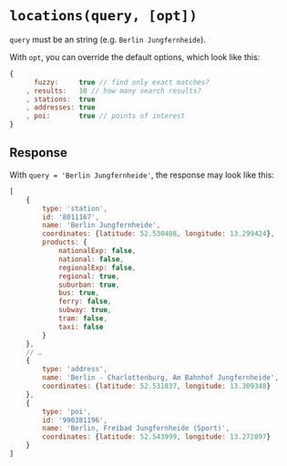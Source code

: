 # `locations(query, [opt])`

`query` must be an string (e.g. `Berlin Jungfernheide`).

With `opt`, you can override the default options, which look like this:

```js
{
	  fuzzy:     true // find only exact matches?
	, results:   10 // how many search results?
	, stations:  true
	, addresses: true
	, poi:       true // points of interest
}
```

## Response

With `query = 'Berlin Jungfernheide'`, the response may look like this:

```js
[
	{
		type: 'station',
		id: '8011167',
		name: 'Berlin Jungfernheide',
		coordinates: {latitude: 52.530408, longitude: 13.299424},
		products: {
			nationalExp: false,
			national: false,
			regionalExp: false,
			regional: true,
			suburban: true,
			bus: true,
			ferry: false,
			subway: true,
			tram: false,
			taxi: false
		}
	},
	// …
	{
		type: 'address',
		name: 'Berlin - Charlottenburg, Am Bahnhof Jungfernheide',
		coordinates: {latitude: 52.531837, longitude: 13.309348}
	},
	{
		type: 'poi',
		id: '990381196',
		name: 'Berlin, Freibad Jungfernheide (Sport)',
		coordinates: {latitude: 52.543999, longitude: 13.272897}
	}
]
```
